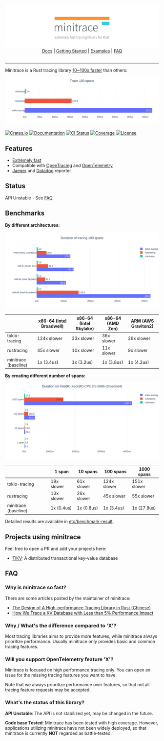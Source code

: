 <p align="center">
  <img src="etc/img/head-img-640.svg" alt="minitrace: Extremely fast tracing library for Rust">
  <br>
  <a href="https://docs.rs/minitrace/">Docs</a> |
  <a href="minitrace/examples/get_started.rs">Getting Started</a> |
  <a href="minitrace/examples">Examples</a> |
  <a href="#faq">FAQ</a>
  <br>
  <br>
</p>

---

Minitrace is a Rust tracing library [10~100x faster](#benchmarks) than others:

![benchmark](etc/img/head-benchmark.svg)

[![Crates.io](https://img.shields.io/crates/v/minitrace.svg?style=flat-square&logo=rust)](https://crates.io/crates/minitrace)
[![Documentation](https://img.shields.io/docsrs/minitrace?style=flat-square&logo=rust)](https://docs.rs/minitrace/)
[![CI Status](https://img.shields.io/github/workflow/status/tikv/minitrace-rust/CI?style=flat-square&logo=github)](https://github.com/tikv/minitrace-rust/actions)
[![Coverage](https://img.shields.io/coveralls/github/tikv/minitrace-rust?style=flat-square)](https://coveralls.io/github/tikv/minitrace-rust?branch=master)
[![License](https://img.shields.io/crates/l/minitrace?style=flat-square)](https://github.com/tikv/minitrace-rust/blob/master/LICENSE)

## Features

- [Extremely fast](#benchmarks)
- Compatible with [OpenTracing] and [OpenTelemetry]
- [Jaeger] and [Datadog] reporter

## Status

API Unstable - See [FAQ](#whats-the-status-of-this-library).

## Benchmarks

**By different architectures:**

![Benchmark result by architecture](etc/img/benchmark-arch.svg)

|                      | x86-64 (Intel Broadwell) | x86-64 (Intel Skylake) | x86-64 (AMD Zen) | ARM (AWS Graviton2) |
|----------------------|--------------------------|------------------------|------------------|---------------------|
| tokio-tracing        | 124x slower              | 33x slower             | 36x slower       | 29x slower          |
| rustracing           | 45x slower               | 10x slower             | 11x slower       | 9x slower           |
| minitrace (baseline) | 1x (3.4us)               | 1x (3.2us)             | 1x (3.8us)       | 1x (4.2us)          |

**By creating different number of spans:**

![Benchmark result by number of spans](etc/img/benchmark-spans.svg)

|                      | 1 span      | 10 spans   | 100 spans   | 1000 spans  |
|----------------------|-------------|------------|-------------|-------------|
| tokio-tracing        | 19x slower  | 61x slower | 124x slower | 151x slower |
| rustracing           | 13x slower  | 26x slower | 45x slower  | 55x slower  |
| minitrace (baseline) | 1x (0.4us)  | 1x (0.8us) | 1x (3.4us)  | 1x (27.8us) |

Detailed results are available in [etc/benchmark-result](etc/benchmark-result).

## Projects using minitrace

Feel free to open a PR and add your projects here:

- [TiKV](https://github.com/tikv/tikv): A distributed transactional key-value database

## FAQ

### Why is minitrace so fast?

There are some articles posted by the maintainer of minitrace:

- [The Design of A High-performance Tracing Library in Rust (Chinese)](https://www.youtube.com/watch?v=8xTaxC1RcXE)
- [How We Trace a KV Database with Less than 5% Performance Impact](https://en.pingcap.com/blog/how-we-trace-a-kv-database-with-less-than-5-percent-performance-impact/)

### Why / What's the difference compared to 'X'?

Most tracing libraries aims to provide more features, while minitrace always prioritize performance. Usually minitrace only provides basic and common tracing features.

### Will you support OpenTelemetry feature 'X'?

Minitrace is focused on high performance tracing only. You can open an issue for the missing tracing features you want to have.

Note that we always prioritize performance over features, so that not all tracing feature requests may be accepted. 

### What's the status of this library?

**API Unstable**: The API is not stabilized yet, may be changed in the future. 

**Code base Tested**: Minitrace has been tested with high coverage. However, applications utilizing minitrace have not been widely deployed, so that minitrace is currently **NOT** regarded as battle-tested. 

[OpenTracing]: https://opentracing.io/
[OpenTelemetry]: https://opentelemetry.io/
[Jaeger]: https://crates.io/crates/minitrace-jaeger
[Datadog]: https://crates.io/crates/minitrace-datadog
